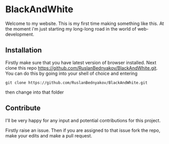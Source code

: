 # BlackAndWhite
Welcome to my website. This is my first time making something like this. At the moment i'm just starting my long-long road 
in the world of web-development.


## Installation
Firstly make sure that you have latest version of browser installed. 
Next clone this repo https://github.com/RuslanBednyakov/BlackAndWhite.git. You can do this by going into your shell of choice and entering
```
git clone https://github.com/RuslanBednyakov/BlackAndWhite.git
```
then change into that folder

## Contribute
I'll be very happy for any input and potential contributions for this project.

Firstly raise an issue. Then if you are assigned to that issue fork the repo, make your edits and make a pull request.
